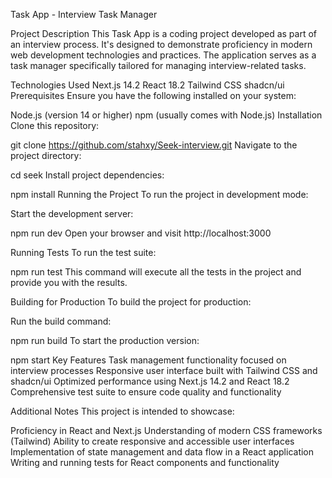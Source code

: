 Task App - Interview Task Manager

Project Description
This Task App is a coding project developed as part of an interview process. It's designed to demonstrate proficiency in modern web development technologies and practices. The application serves as a task manager specifically tailored for managing interview-related tasks.

Technologies Used
Next.js 14.2
React 18.2
Tailwind CSS
shadcn/ui
Prerequisites
Ensure you have the following installed on your system:

Node.js (version 14 or higher)
npm (usually comes with Node.js)
Installation
Clone this repository:

git clone https://github.com/stahxy/Seek-interview.git
Navigate to the project directory:

cd seek
Install project dependencies:

npm install
Running the Project
To run the project in development mode:

Start the development server:

npm run dev
Open your browser and visit http://localhost:3000

Running Tests
To run the test suite:

npm run test
This command will execute all the tests in the project and provide you with the results.

Building for Production
To build the project for production:

Run the build command:

npm run build
To start the production version:

npm start
Key Features
Task management functionality focused on interview processes
Responsive user interface built with Tailwind CSS and shadcn/ui
Optimized performance using Next.js 14.2 and React 18.2
Comprehensive test suite to ensure code quality and functionality

Additional Notes
This project is intended to showcase:

Proficiency in React and Next.js
Understanding of modern CSS frameworks (Tailwind)
Ability to create responsive and accessible user interfaces
Implementation of state management and data flow in a React application
Writing and running tests for React components and functionality
